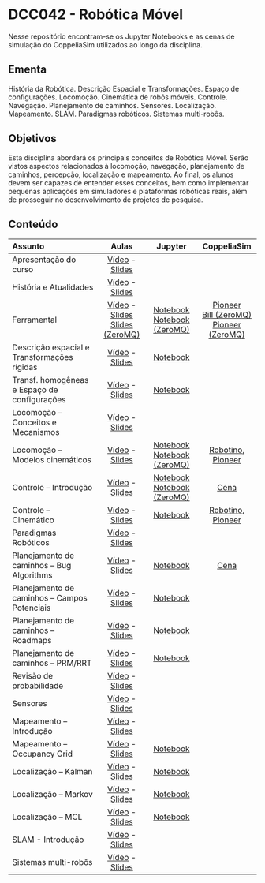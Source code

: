 # DCC042 - Robótica Móvel

Nesse repositório encontram-se os Jupyter Notebooks e as cenas de simulação do CoppeliaSim utilizados ao longo da disciplina.

## Ementa

História da Robótica. Descrição Espacial e Transformações. Espaço de configurações. Locomoção. Cinemática de robôs móveis. Controle. Navegação. Planejamento de caminhos. Sensores. Localização. Mapeamento. SLAM. Paradigmas robóticos. Sistemas multi-robôs.

## Objetivos

Esta disciplina abordará os principais conceitos de Robótica Móvel. Serão vistos aspectos relacionados à locomoção, navegação, planejamento de caminhos, percepção, localização e mapeamento. Ao final, os alunos devem ser capazes de entender esses conceitos, bem como implementar pequenas aplicações em simuladores e plataformas robóticas reais, além de prosseguir no desenvolvimento de projetos de pesquisa.

## Conteúdo



| Assunto                                       | Aulas             | Jupyter              | CoppeliaSim     |
|:----------------------------------------------|:-----------------:|:--------------------:|:---------------:|
| Apresentação do curso                         |  [Vídeo](https://youtu.be/qWWKAMMnPs8) - [Slides](https://drive.google.com/file/d/16EcZqbMsq4w-gy1JuWJFkCLLmUiSxZv-/view?usp=sharing)  |                    |           |
| História e Atualidades                        |  [Vídeo](https://youtu.be/FtLzd2LY7T4) - [Slides](https://drive.google.com/file/d/14J9dALWPGVY1qzoSx3h9yJYQFTTQYXoc/view?usp=sharing)  |                    |           |
| Ferramental                                   |  [Vídeo](https://youtu.be/Ohrau23GmQk) - [Slides](https://drive.google.com/file/d/1TmWJxVjGy_MqZljqCs07ESk3-qxtkvf3/view?usp=sharing) <br> [Slides (ZeroMQ)](https://drive.google.com/file/d/1JK3L6e6gW5_8ugxl0852i2t--U7WdP58/view?usp=sharing)  |  [Notebook](../main/jupyter-notebooks/aula03-ferramental.ipynb) <br>[Notebook (ZeroMQ)](../main/jupyter-notebooks/aula03-ferramental-zmq.ipynb)  |  [Pioneer](../main/cenas-coppeliasim/aula03-pioneer.ttt) <br> [Bill (ZeroMQ)](../main/cenas-coppeliasim/aula03-bill-zmq.ttt) <br> [Pioneer (ZeroMQ)](../main/cenas-coppeliasim/aula03-pioneer-zmq.ttt) |
| Descrição espacial e Transformações rígidas   |  [Vídeo](https://youtu.be/RDUKZt00-oI) - [Slides](https://drive.google.com/file/d/1Ra94gTtL0exznbURIjL_uKL8XHPn1wPY/view?usp=sharing)  |  [Notebook](../main/jupyter-notebooks/aula04-descricao-espacial-transformacoes-rigidas.ipynb)  |           |
| Transf. homogêneas e Espaço de configurações  |  [Vídeo](https://youtu.be/lJfxVbuBVkE) - [Slides](https://drive.google.com/file/d/15IFPS6twEb69NhkUpsWVy8iO73KGGfmc/view?usp=sharing)  |  [Notebook](../main/jupyter-notebooks/aula05-transformacoes-homogeneas-espaco-configuracoes.ipynb)  |           |
| Locomoção – Conceitos e Mecanismos            |  [Vídeo](https://youtu.be/wNkUOfk5HDw) - [Slides](https://drive.google.com/file/d/1_2BvW8f7oUDA3osTCsvNwyQMdT2Y-5uR/view?usp=sharing)  |                    |           |
| Locomoção – Modelos cinemáticos               |  [Vídeo](https://youtu.be/P1PIQilYliQ) - [Slides](https://drive.google.com/file/d/1tCxXqrZ94_4FyKE8By_-FDkFWlM-3Z3A/view?usp=sharing)  |  [Notebook](../main/jupyter-notebooks/aula07-locomocao-modelos-cinematicos.ipynb) <br> [Notebook (ZeroMQ)](../main/jupyter-notebooks/aula07-locomocao-modelos-cinematicos-zmq.ipynb)  |  [Robotino](../main/cenas-coppeliasim/aula07-robotino.ttt), [Pioneer](../main/cenas-coppeliasim/aula07-pioneer.ttt)   |
| Controle – Introdução                         |  [Vídeo](https://youtu.be/Y-opiS_gjhk) - [Slides](https://drive.google.com/file/d/18t-rwkNsRynWjjyEvVNsCwFDWUrddkFI/view?usp=sharing)  |  [Notebook](../main/jupyter-notebooks/aula08-controle-introducao.ipynb) <br> [Notebook (ZeroMQ)](../main/jupyter-notebooks/aula08-controle-introducao-zmq.ipynb)  |  [Cena](../main/cenas-coppeliasim/aula08-controle-introducao.ttt)  |
| Controle – Cinemático                         |  [Vídeo](https://youtu.be/uAwjyo6P08I) - [Slides](https://drive.google.com/file/d/1EiuDr9O-1pc8rDJHCm_t_o8Age2TWfa3/view?usp=sharing)  |  [Notebook](../main/jupyter-notebooks/aula09-controle-cinematico.ipynb)  |  [Robotino](../main/cenas-coppeliasim/aula09-controle-robotino.ttt), [Pioneer](../main/cenas-coppeliasim/aula09-controle-pioneer.ttt)   |
| Paradigmas Robóticos                          |  [Vídeo](https://youtu.be/B15kbEPK0iM) - [Slides](https://drive.google.com/file/d/1kfAZYTFhwCkZRXScMjoG4s3FhgndvT4K/view?usp=sharing)  |                    |           |
| Planejamento de caminhos – Bug Algorithms     |  [Vídeo](https://youtu.be/uto-IPidMyI) - [Slides](https://drive.google.com/file/d/1MzzdPFmfV-M4uVOgyvMPR_b67_d_zgPn/view?usp=sharing)  |  [Notebook](../main/jupyter-notebooks/aula11-planejamento-caminhos-bug.ipynb)  |  [Cena](../main/cenas-coppeliasim/aula11-bug-wall-follow.ttt)  |
| Planejamento de caminhos – Campos Potenciais  |  [Vídeo](https://youtu.be/GBr8b40LBNg) - [Slides](https://drive.google.com/file/d/1TXXX5yL48QkH6433cJhpIy6cIVFoBq-S/view?usp=sharing)  |  [Notebook](../main/jupyter-notebooks/aula12-planejamento-caminhos-campos-potenciais.ipynb)  |           |
| Planejamento de caminhos – Roadmaps           |  [Vídeo](https://youtu.be/1ct_BgMqkdc) - [Slides](https://drive.google.com/file/d/1TNHXz8neDaT6GEyJ2nyh9VWxrTQlTo01/view?usp=sharing)  |  [Notebook](../main/jupyter-notebooks/aula13-planejamento-caminhos-roadmaps.ipynb)  |           |
| Planejamento de caminhos – PRM/RRT            |  [Vídeo](https://youtu.be/aZgiuvmHNS4) - [Slides](https://drive.google.com/file/d/1ECXem_SeZesay4Ls4Ai42LgX234jCe4P/view?usp=sharing)  |  [Notebook](../main/jupyter-notebooks/aula14-planejamento-caminhos-prm-rrt.ipynb)  |           |
| Revisão de probabilidade                      |  [Vídeo](https://youtu.be/3SvwmOXXi1w) - [Slides](https://drive.google.com/file/d/1nX6zDvroEoIIo1rR6fULrP31LxivSXEB/view?usp=sharing)  |                    |           |
| Sensores                                      |  [Vídeo](https://youtu.be/QC0HdHgHysE) - [Slides](https://drive.google.com/file/d/1cmWfgl2JKZYVbHwoeCSxdnvuy6OXsp36/view?usp=sharing)  |                    |           |
| Mapeamento – Introdução                       |  [Vídeo](https://youtu.be/Yrqz9ZIAxDc) - [Slides](https://drive.google.com/file/d/17Q0EuDkXkmvvsWAWMej0v8rE88bV2YEs/view?usp=sharing)  |                    |           |
| Mapeamento – Occupancy Grid                   |  [Vídeo](https://youtu.be/aROLZ8zB-2Y) - [Slides](https://drive.google.com/file/d/1dvmsh0tcJsHPDyU2QR5MYszkSXD3rSTD/view?usp=sharing)  |  [Notebook](../main/jupyter-notebooks/aula18-mapeamento-occupancy-grid.ipynb)  |           |
| Localização – Kalman                          |  [Vídeo](https://youtu.be/mXLwe9OEoeI) - [Slides](https://drive.google.com/file/d/1sIQxAWU0TLkwtRrEh1puKCvZAvKuRcJ7/view?usp=sharing)  |  [Notebook](../main/jupyter-notebooks/aula19-localizacao-kalman.ipynb)  |           |
| Localização – Markov                          |  [Vídeo](https://youtu.be/dypoOHO_-eY) - [Slides](https://drive.google.com/file/d/1qUL4kXcz9-BzDdwK_bRsNt18-k6pmYzp/view?usp=sharing)  |  [Notebook](../main/jupyter-notebooks/aula20-localizacao-markov.ipynb)  |           |
| Localização – MCL                             |  [Vídeo](https://youtu.be/oBPa0h8T9D8) - [Slides](https://drive.google.com/file/d/1UeICJJXd7UIcZot3jQyv2gRV4XfdHexk/view?usp=sharing)  |  [Notebook](../main/jupyter-notebooks/aula21-localizacao-mcl.ipynb)  |           |
| SLAM - Introdução                             |  [Vídeo](https://youtu.be/rKU7oabW3i4) - [Slides](https://drive.google.com/file/d/1KZoCjENHgTZZgVtssJTL9TIXiLS-waCN/view?usp=sharing)  |                    |           |
| Sistemas multi-robôs                          |  [Vídeo](https://youtu.be/pOSPOhdQkZI) - [Slides](https://drive.google.com/file/d/12GFMADLzJk3WcrmMLOj-MyE-pZ7V5CIg/view?usp=sharing)  |                    |           |
